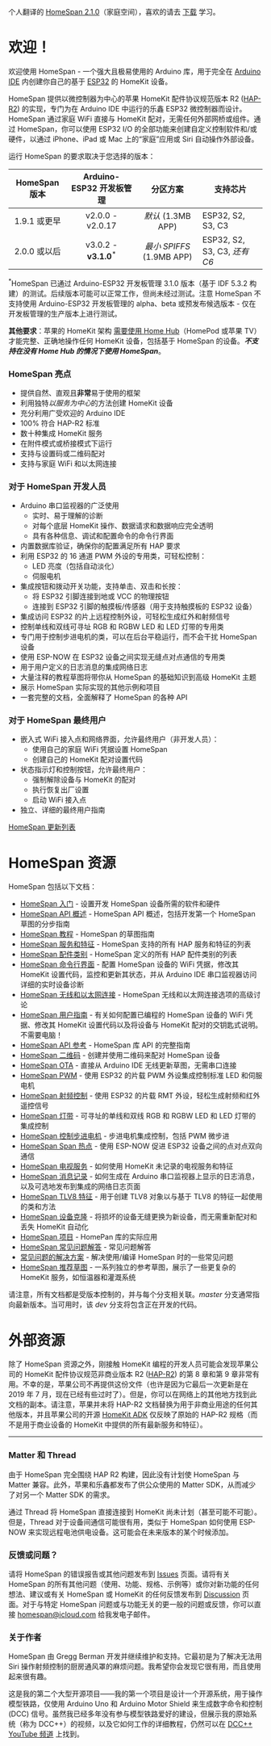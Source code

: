   <!--原文时间：2024.9.28，翻译时间：2024.10.10，校对时间：2024.10.12；文件版本号：2.0.0 -->

个人翻译的 [HomeSpan 2.1.0](https://github.com/HomeSpan/HomeSpan)（家庭空间），喜欢的请去 [下载](https://github.com/HomeSpan/HomeSpan/releases) 学习。

# 欢迎！


欢迎使用 HomeSpan - 一个强大且极易使用的 Arduino 库，用于完全在 [Arduino IDE](http://www.arduino.cc) 内创建你自己的基于 [ESP32](https://www.espressif.com/en/products/modules/esp32) 的 HomeKit 设备。

HomeSpan 提供以微控制器为中心的苹果 HomeKit 配件协议规范版本 R2 ([HAP-R2](../master/docs/HAP-R2.pdf)) 的实现，专门为在 Arduino IDE 中运行的乐鑫 ESP32 微控制器而设计。HomeSpan 通过家庭 WiFi 直接与 HomeKit 配对，无需任何外部网桥或组件。通过 HomeSpan，你可以使用 ESP32 I/O 的全部功能来创建自定义控制软件和/或硬件，以通过 iPhone、iPad 或 Mac 上的“家庭”应用或 Siri 自动操作外部设备。

运行 HomeSpan 的要求取决于您选择的版本：

|HomeSpan 版本 | Arduino-ESP32 开发板管理 | 分区方案 | 支持芯片|
|:---:|:---:|:---:|---|
|1.9.1 或更早 | v2.0.0 - v2.0.17 | *默认* (1.3MB APP) | ESP32, S2, S3, C3 |
|2.0.0 或以后 | v3.0.2 - **v3.1.0**<sup>*</sup> | *最小 SPIFFS* (1.9MB APP) | ESP32, S2, S3, C3, *还有 C6* |

<sup>*</sup>HomeSpan 已通过 Arduino-ESP32 开发板管理 3.1.0 版本（基于 IDF 5.3.2 构建）的测试。后续版本可能可以正常工作，但尚未经过测试。注意 HomeSpan 不支持使用 Arduino-ESP32 开发板管理的 alpha、beta 或预发布候选版本 - 仅在开发板管理的生产版本上进行测试。

**其他要求**：苹果的 HomeKit 架构 [需要使用 Home Hub](https://support.apple.com/en-us/HT207057)（HomePod 或苹果 TV）才能完整、正确地操作任何 HomeKit 设备，包括基于 HomeSpan 的设备。***不支持在没有 Home Hub 的情况下使用 HomeSpan***。

### HomeSpan 亮点

* 提供自然、直观且**非常**易于使用的框架
* 利用独特*以服务为中心*的方法创建 HomeKit 设备
* 充分利用广受欢迎的 Arduino IDE
* 100% 符合 HAP-R2 标准
* 数十种集成 HomeKit 服务
* 在附件模式或桥接模式下运行
* 支持与设置码或二维码配对
* 支持与家庭 WiFi 和以太网连接

### 对于 HomeSpan 开发人员

* Arduino 串口监视器的广泛使用
  * 实时、易于理解的诊断
  * 对每个底层 HomeKit 操作、数据请求和数据响应完全透明
  * 具有各种信息、调试和配置命令的命令行界面
* 内置数据库验证，确保你的配置满足所有 HAP 要求
* 利用 ESP32 的 16 通道 PWM 外设的专用类，可轻松控制：
  * LED 亮度（包括自动淡化）
  * 伺服电机
* 集成按钮和拨动开关功能，支持单击、双击和长按：
  * 将 ESP32 引脚连接到地或 VCC 的物理按钮
  * 连接到 ESP32 引脚的触摸板/传感器（用于支持触摸板的 ESP32 设备）
* 集成访问 ESP32 的片上远程控制外设，可轻松生成红外和射频信号
* 控制单线和双线可寻址 RGB 和 RGBW LED 和 LED 灯带的专用类
* 专门用于控制步进电机的类，可以在后台平稳运行，而不会干扰 HomeSpan 设备
* 使用 ESP-NOW 在 ESP32 设备之间实现无缝点对点通信的专用类
* 用于用户定义的日志消息的集成网络日志
* 大量注释的教程草图将带你从 HomeSpan 的基础知识到高级 HomeKit 主题
* 展示 HomeSpan 实际实现的其他示例和项目
* 一套完整的文档，全面解释了 HomeSpan 的各种 API 

### 对于 HomeSpan 最终用户

* 嵌入式 WiFi 接入点和网络界面，允许最终用户（非开发人员）：
  * 使用自己的家庭 WiFi 凭据设置 HomeSpan
  * 创建自己的 HomeKit 配对设置代码
* 状态指示灯和控制按钮，允许最终用户：
  * 强制解除设备与 HomeKit 的配对
  * 执行恢复出厂设置
  * 启动 WiFi 接入点
* 独立、详细的最终用户指南

[HomeSpan 更新列表](updatelist.md)

# HomeSpan 资源<a name="resources"></a>

HomeSpan 包括以下文档：

* [HomeSpan 入门](docs/GettingStarted.md) - 设置开发 HomeSpan 设备所需的软件和硬件
* [HomeSpan API 概述](docs/Overview.md) - HomeSpan API 概述，包括开发第一个 HomeSpan 草图的分步指南
* [HomeSpan 教程](docs/Tutorials.md) - HomeSpan 的草图指南
* [HomeSpan 服务和特征](docs/ServiceList.md) - HomeSpan 支持的所有 HAP 服务和特征的列表
* [HomeSpan 配件类别](docs/Categories.md) - HomeSpan 定义的所有 HAP 配件类别的列表
* [HomeSpan 命令行界面](docs/CLI.md) - 配置 HomeSpan 设备的 WiFi 凭据，修改其 HomeKit 设置代码，监控和更新其状态，并从 Arduino IDE 串口监视器访问详细的实时设备诊断
* [HomeSpan 无线和以太网连接](docs/Networks.md) - HomeSpan 无线和以太网连接选项的高级讨论
* [HomeSpan 用户指南](docs/UserGuide.md) - 有关如何配置已编程的 HomeSpan 设备的 WiFi 凭据、修改其 HomeKit 设置代码以及将设备与 HomeKit 配对的交钥匙式说明。不需要电脑！
* [HomeSpan API 参考](docs/Reference.md) - HomeSpan 库 API 的完整指南
* [HomeSpan 二维码](docs/QRCodes.md) - 创建并使用二维码来配对 HomeSpan 设备
* [HomeSpan OTA](docs/OTA.md) - 直接从 Arduino IDE 无线更新草图，无需串口连接
* [HomeSpan PWM](docs/PWM.md) - 使用 ESP32 的片载 PWM 外设集成控制标准 LED 和伺服电机
* [HomeSpan 射频控制](docs/RMT.md) - 使用 ESP32 的片载 RMT 外设，轻松生成射频和红外遥控信号
* [HomeSpan 灯带](docs/Pixels.md) - 可寻址的单线和双线 RGB 和 RGBW LED 和 LED 灯带的集成控制
* [HomeSpan 控制步进电机](docs/Stepper.md) - 步进电机集成控制，包括 PWM 微步进
* [HomeSpan Span 热点](docs/NOW.md) - 使用 ESP-NOW 促进 ESP32 设备之间的点对点双向通信
* [HomeSpan 电视服务](docs/TVServices.md) - 如何使用 HomeKit 未记录的电视服务和特征
* [HomeSpan 消息记录](docs/Logging.md) - 如何生成在 Arduino 串口监视器上显示的日志消息，以及可选地发布到集成的网络日志页面
* [HomeSpan TLV8 特征](docs/TLV8.md) - 用于创建 TLV8 对象以与基于 TLV8 的特征一起使用的类和方法
* [HomeSpan 设备克隆](docs/Cloning.md) - 将损坏的设备无缝更换为新设备，而无需重新配对和丢失 HomeKit 自动化
* [HomeSpan 项目](https://github.com/topics/homespan) - HomePan 库的实际应用
* [HomeSpan 常见问题解答](docs/FAQ.md) - 常见问题解答
* [常见问题的解决方案](docs/Solutions.md) - 解决使用/编译 HomeSpan 时的一些常见问题
* [HomeSpan 推荐草图](https://github.com/abackup/HomeSpanReferenceSketches-Chinese) - 一系列独立的参考草图，展示了一些更复杂的 HomeKit 服务，如恒温器和灌溉系统

请注意，所有文档都是受版本控制的，并与每个分支相关联。*master* 分支通常指向最新版本。当可用时，该 *dev* 分支将包含正在开发的代码。

# 外部资源

除了 HomeSpan 资源之外，刚接触 HomeKit 编程的开发人员可能会发现苹果公司的 HomeKit 配件协议规范非商业版本 R2 ([HAP-R2](../master/docs/HAP-R2.pdf)) 的第 8 章和第 9 章非常有用。不幸的是，苹果公司不再提供这份文件（也许是因为它最后一次更新是在 2019 年 7 月，现在已经有些过时了）。但是，你可以在网络上的其他地方找到此文档的副本。请注意，苹果并未将 HAP-R2 文档替换为用于非商业用途的任何其他版本，并且苹果公司的开源 [HomeKit ADK](https://github.com/apple/HomeKitADK) 仅反映了原始的 HAP-R2 规格（而不是用于商业设备的 HomeKit 中提供的所有最新服务和特征）。

 --- 
 ### Matter 和 Thread

由于 HomeSpan 完全围绕 HAP R2 构建，因此没有计划使 HomeSpan 与 Matter 兼容。此外，苹果和乐鑫都发布了供公众使用的 Matter SDK，从而减少了对另一个 Matter SDK 的需求。

通过 Thread 将 HomeSpan 直接连接到 HomeKit 尚未计划（甚至可能不可能）。但是，Thread 对于设备间通信可能很有用，类似于 HomeSpan 如何使用 ESP-NOW 来实现远程电池供电设备。这可能会在未来版本的某个时候添加。

### 反馈或问题？

请将 HomeSpan 的错误报告或其他问题发布到 [Issues](https://github.com/HomeSpan/HomeSpan/issues) 页面。请将有关 HomeSpan 的所有其他问题（使用、功能、规格、示例等）或你对新功能的任何想法、建议或有关 HomeSpan 或 HomeKit 的任何反馈发布到 [Discussion](https://github.com/HomeSpan/HomeSpan/discussions) 页面。对于与特定 HomeSpan 问题或与功能无关的更一般的问题或反馈，你可以直接 [homespan@icloud.com](mailto:homespan@icloud.com) 给我发电子邮件。

### 关于作者

HomeSpan 由 Gregg Berman 开发并继续维护和支持。它最初是为了解决无法用 Siri 操作射频控制的厨房通风罩的麻烦问题。我希望你会发现它很有用，而且使用起来很有趣。

这是我的第二个大型开源项目——我的第一个项目是设计一个开源系统，用于操作模型铁路，仅使用 Arduino Uno 和 Arduino Motor Shield 来生成数字命令和控制 (DCC) 信号。虽然我已经多年没有参与模型铁路爱好的建设，但展示我的原始系统（称为 DCC++）的视频，以及它如何工作的详细教程，仍然可以在 [DCC++ YouTube 频道](https://www.youtube.com/@dcc2840/videos) 上找到。

